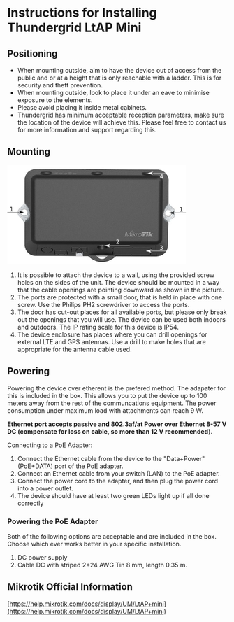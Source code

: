 # Instructions for Installing Thundergrid LtAP Mini
## Positioning
* When mounting outside, aim to have the device out of access from the public and or at a height that is only reachable with a ladder. This is for security and theft prevention.
* When mounting outside, look to place it under an eave to minimise exposure to the elements.
* Please avoid placing it inside metal cabinets.
* Thundergrid has minimum acceptable reception parameters, make sure the location of the device will achieve this. Please feel free to contact us for more information and support regarding this.

## Mounting
![ltap](https://github.com/Thundergrid149/Thundergrid-Installer-Instructions/blob/030dbc3b237191de3b219814e3e959084cd523d0/Files/ltap-mini-mounting.png)
1. It is possible to attach the device to a wall, using the provided screw holes on the sides of the unit. The device should be mounted in a way that the cable openings are pointing downward as shown in the picture.
2. The ports are protected with a small door, that is held in place with one screw. Use the Philips PH2 screwdriver to access the ports.
3. The door has cut-out places for all available ports, but please only break out the openings that you will use. The device can be used both indoors and outdoors. The IP rating scale for this device is IP54.
4. The device enclosure has places where you can drill openings for external LTE and GPS antennas. Use a drill to make holes that are appropriate for the antenna cable used.

## Powering
Powering the device over etherent is the prefered method. The adapater for this is included in the box. This allows you to put the device up to 100 meters away from the rest of the communcations equipment. The power consumption under maximum load with attachments can reach 9 W.

**Ethernet port accepts passive and 802.3af/at Power over Ethernet 8-57 V DC (compensate for loss on cable, so more than 12 V recommended).**

Connecting to a PoE Adapter:
1. Connect the Ethernet cable from the device to the "Data+Power" (PoE+DATA) port of the PoE adapter.
2. Connect an Ethernet cable from your switch (LAN) to the PoE adapter.
3. Connect the power cord to the adapter, and then plug the power cord into a power outlet.
4. The device should have at least two green LEDs light up if all done correctly

### Powering the PoE Adapter
Both of the following options are acceptable and are included in the box. Choose which ever works better in your specific installation.
1. DC power supply
2. Cable DC with striped 2*24 AWG Tin 8 mm, length 0.35 m.

## Mikrotik Official Information
[https://help.mikrotik.com/docs/display/UM/LtAP+mini](https://help.mikrotik.com/docs/display/UM/LtAP+mini)

